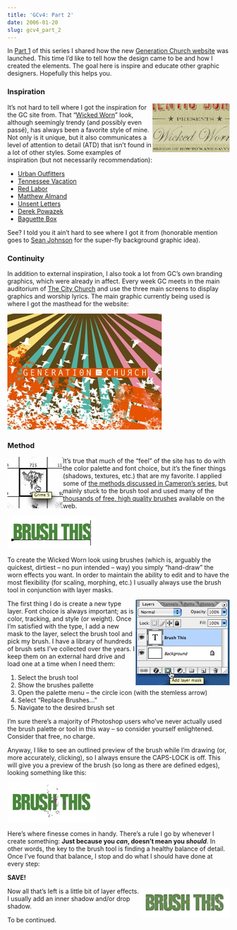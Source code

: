 ```yaml
---
title: 'GCv4: Part 2'
date: 2006-01-20
slug: gcv4_part_2
---
```

<p>In <a href="http://www.seansperte.com/index.php/geekandmild/entry/gcv4_part_1/">Part 1</a> of this series I shared how the new <a href="http://www.generationchurch.org">Generation Church website</a> was launched. This time I&#8217;d like to tell how the design came to be and how I created the elements. The goal here is inspire and educate other graphic designers. Hopefully this helps you.</p>

<h3>Inspiration</h3>

<p><img src="/assets/img/wicked_worn.jpg" width="175" height="110" align="right" />It&#8217;s not hard to tell where I got the inspiration for the GC site from. That &#8220;<a href="http://www.cameronmoll.com/archives/000045.html">Wicked Worn</a>&#8221; look, although seemingly trendy (and possibly even passé), has always been a favorite style of mine. Not only is it unique, but it also communicates a level of attention to detail (ATD) that isn&#8217;t found in a lot of other styles. Some examples of inspiration (but not necessarily recommendation):</p>

<ul>
<li><a href="http://www.urbanoutfitters.com/">Urban Outfitters</a></li>
<li><a href="http://tnvacation.com/">Tennessee Vacation</a></li>
<li><a href="http://www.redlabor.com/">Red Labor</a></li>
<li><a href="http://www.matthew-design.com/index.php/">Matthew Almand</a></li>
<li><a href="http://www.leftfordead.org/unsentletters/">Unsent Letters</a></li>
<li><a href="http://www.powazek.com/">Derek Powazek</a></li>
<li><a href="http://www.baguettebox.com/">Baguette Box</a></li>
</ul>

<p>See? I told you it ain&#8217;t hard to see where I got it from (honorable mention goes to <a href="http://www.sean-johnson.com/">Sean Johnson</a> for the super-fly background graphic idea).</p>

<h3>Continuity</h3>

<p>In addition to external inspiration, I also took a lot from GC&#8217;s own branding graphics, which were already in affect. Every week GC meets in the main auditorium of <a href="http://www.thecity.org/">The City Church</a> and use the three main screens to display graphics and worship lyrics. The main graphic currently being used is where I got the masthead for the website:</p>

<p><a href="/assets/img/gcv4_splash_thumb.jpg" onclick="window.open('/assets/img/gcv4_splash.jpg','popup','width=735,height=555,scrollbars=no,resizable=yes,toolbar=no,directories=no,location=no,menubar=no,status=no,left=0,top=0'); return false"><img src="/assets/img/gcv4_splash_thumb.jpg" width="350" height="262"  /></a></p>

<h3>Method</h3>

<p><img src="/assets/img/grime_brush.jpg" width="126" height="116" align="left" />It&#8217;s true that much of the &#8220;feel&#8221; of the site has to do with the color palette and font choice, but it&#8217;s the finer things (shadows, textures, etc.) that are my favorite. I applied some of <a href="http://www.cameronmoll.com/archives/000024.html">the methods discussed in Cameron&#8217;s series</a>, but mainly stuck to the brush tool and used many of the <a href="http://www.google.com/search?client=safari&rls=en&q=photoshop+brushes&ie=UTF-8&oe=UTF-8">thousands of free, high quality brushes</a> available on the web.</p>

<p><img src="/assets/img/brush_example1.jpg" width="201" height="74"  /></p>

<p>To create the Wicked Worn look using brushes (which is, arguably the quickest, dirtiest &#8211; no pun intended &#8211; way) you simply &#8220;hand-draw&#8221; the worn effects you want. In order to maintain the ability to edit and to have the most flexibility (for scaling, morphing, etc.) I usually always use the brush tool in conjunction with layer masks.</p>

<p><img src="/assets/img/brush_example2.jpg" width="213" height="193" align="right" />The first thing I do is create a new type layer. Font choice is always important; as is color, tracking, and style (or weight). Once I&#8217;m satisfied with the type, I add a new mask to the layer, select the brush tool and pick my brush. I have a library of hundreds of brush sets I&#8217;ve collected over the years. I keep them on an external hard drive and load one at a time when I need them:</p>

<ol>
<li>Select the brush tool</li>
<li>Show the brushes pallette</li>
<li>Open the palette menu &#8211; the circle icon (with the stemless arrow)</li>
<li>Select &#8220;Replace Brushes&#8230;&#8221;</li>
<li>Navigate to the desired brush set</li>
</ol>

<p>I&#8217;m sure there&#8217;s a majority of Photoshop users who&#8217;ve never actually used the brush palette or tool in this way &#8211; so consider yourself enlightened. Consider that free, no charge.</p>

<p>Anyway, I like to see an outlined preview of the brush while I&#8217;m drawing (or, more accurately, clicking), so I always ensure the CAPS-LOCK is off. This will give you a preview of the brush (so long as there are defined edges), looking something like this:</p>

<p><img src="/assets/img/brush_example3.jpg" width="202" height="90" /></p>

<p>Here&#8217;s where finesse comes in handy. There&#8217;s a rule I go by whenever I create something: <strong>Just because you <em>can</em>, doesn&#8217;t mean you <em>should</em></strong>. In other words, the key to the brush tool is finding a healthy balance of detail. Once I&#8217;ve found that balance, I stop and do what I should have done at every step:</p>

<p><strong>SAVE!</strong></p>

<p><img src="/assets/img/brush_example4.jpg" width="205" height="71" align="right" />Now all that&#8217;s left is a little bit of layer effects. I usually add an inner shadow and/or drop shadow.</p>

<p class="update">To be continued.</p>